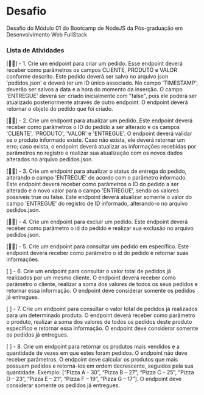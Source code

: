 # Desafio  
<p>
  Desafio do Módulo 01 do Bootcamp de NodeJS da Pós-graduação em Desenvolvimento Web FullStack
</p>

### Lista de Atividades  

[🐱‍🏍] - 1. Crie um endpoint para criar um pedido. Esse endpoint deverá receber como parâmetros os campos CLIENTE, PRODUTO e VALOR conforme descrito. Este pedido deverá ser salvo no arquivo json 'pedidos.json' e deverá ter um ID único associado. No campo 'TIMESTAMP', deverão ser salvos a data e a hora do momento da inserção. O campo 'ENTREGUE' deverá ser criado inicialmente com "false", pois ele poderá ser atualizado posteriormente através de outro endpoint. O endpoint deverá retornar o objeto do pedido que foi criado.  

[🐱‍🏍] - 2. Crie um endpoint para atualizar um pedido. Este endpoint deverá receber como parâmetros o ID do pedido a ser alterado e os campos 'CLIENTE', 'PRODUTO', 'VALOR' e 'ENTREGUE'. O endpoint deverá validar se o produto informado existe. Caso não exista, ele deverá retornar um erro; caso exista, o endpoint deverá atualizar as informações recebidas por parâmetros no registro e realizar sua atualização com os novos dados alterados no arquivo pedidos.json.

[🐱‍🏍] - 3. Crie um endpoint para atualizar o status de entrega do pedido, alterando o campo 'ENTREGUE' de acordo com o parâmetro informado. Este endpoint deverá receber como parâmetros o ID do pedido a ser alterado e o novo valor para o campo 'ENTREGUE', sendo os valores possíveis true ou false. Este endpoint deverá atualizar somente o valor do campo 'ENTREGUE' do registro de ID informado, alterando-o no arquivo pedidos.json.

[🐱‍🏍] - 4. Crie um endpoint para excluir um pedido. Este endpoint deverá receber como parâmetro o id do pedido e realizar sua exclusão no arquivo pedidos.json.  

[🐱‍🏍] - 5. Crie um endpoint para consultar um pedido em específico. Este endpoint deverá receber como parâmetro o id do pedido e retornar suas informações. 

[ ] - 6. Crie um endpoint para consultar o valor total de pedidos já realizados por um  mesmo  cliente.  O  endpoint  deverá  receber  como  parâmetro  o  cliente, realizar  a  soma  dos  valores  de  todos  os  seus  pedidos  e  retornar  essa informação. O endpoint deve considerar somente os pedidos já entregues. 

[ ] - 7. Crie um endpoint para consultar o valor total de pedidos já realizados para um  determinado  produto.  O  endpoint  deverá  receber  como  parâmetro  o produto,  realizar  a  soma  dos  valores  de  todos  os  pedidos  deste  produto específico e retornar essa informação. O endpoint deve considerar somente os pedidos já entregues. 

[ ] - 8. Crie um endpoint para retornar os produtos mais vendidos e a quantidade de vezes em que estes foram pedidos. O endpoint não deve receber parâmetros. O endpoint deve calcular os produtos que mais possuem pedidos e retorná-los em ordem decrescente, seguidos pela sua quantidade. Exemplo: [“Pizza A - 30”, “Pizza B – 27”, “Pizza C – 25”, “Pizza D – 23”, “Pizza E – 21”, “Pizza F – 19”, “Pizza G – 17”]. O endpoint deve considerar somente os pedidos já entregues. 
